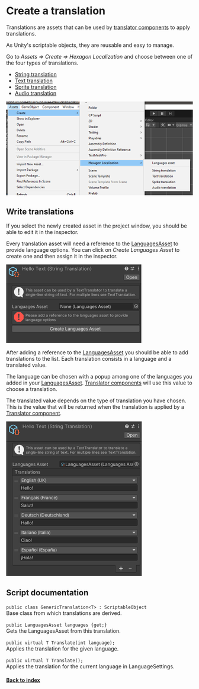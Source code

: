 # Create a translation

Translations are assets that can be used by [translator components](ApplyTranslation.md) to apply translations.

As Unity's scriptable objects, they are reusable and easy to manage.

Go to *Assets => Create => Hexagon Localization* and choose between one of the four types of translations.

* [String translation](StringTranslation.md)
* [Text translation](TextTranslation.md)
* [Sprite translation](SpriteTranslation.md)
* [Audio translation](AudioTranslation.md)

![Create translations](../Pictures/CreateMenu.png)

## Write translations

If you select the newly created asset in the project window, you should be able to edit it in the inspector.

Every translation asset will need a reference to the [LanguagesAsset](LanguagesAsset.md) to provide language options. You can click on *Create Languages Asset* to create one and then assign it in the inspector.

![Empty translation](../Pictures/EmptyTranslation.png)

After adding a reference to the [LanguagesAsset](LanguagesAsset.md) you should be able to add translations to the list. Each translation consists in a language and a translated value.

The language can be chosen with a popup among one of the languages you added in your [LanguagesAsset](LanguagesAsset.md). [Translator components](ApplyTranslation.md) will use this value to choose a translation.

The translated value depends on the type of translation you have chosen. This is the value that will be returned when the translation is applied by a [Translator component](ApplyTranslation.md).

![Example translation](../Pictures/ExampleStringTranslation.png)

## Script documentation

`public class GenericTranslation<T> : ScriptableObject`  
Base class from which translations are derived.

`public LanguagesAsset languages {get;}`  
Gets the LanguagesAsset from this translation.

`public virtual T Translate(int language);`  
Applies the translation for the given language.

`public virtual T Translate();`  
Applies the translation for the current language in LanguageSettings.

#### [Back to index](../README.md)
